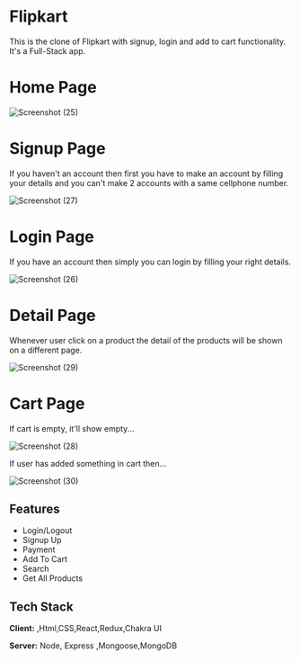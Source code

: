 # Flipkart
This is the clone of Flipkart with signup, login and add to cart functionality. It's a Full-Stack app.

# Home Page

![Screenshot (25)](https://user-images.githubusercontent.com/107405196/204780768-0d92b634-45c7-4a0b-aaf6-ac6d908cb3db.png)

# Signup Page 
If you haven't an account then first you have to make an account by filling your details and you can't make 2 accounts with a same cellphone number.

![Screenshot (27)](https://user-images.githubusercontent.com/107405196/204782359-7f8dcaba-5ea2-4150-8c74-4ef6078a4620.png)


# Login Page
If you have an account then simply you can login by filling your right details.

![Screenshot (26)](https://user-images.githubusercontent.com/107405196/204782455-4e7210c4-0495-40b2-b194-887b14132978.png)


# Detail Page
Whenever user click on a product the detail of the products will be shown on a different page.

![Screenshot (29)](https://user-images.githubusercontent.com/107405196/204782597-d8af5214-8643-4c2e-b0a3-eb6a6592f1cd.png)


# Cart Page
If cart is empty, it'll show empty...

![Screenshot (28)](https://user-images.githubusercontent.com/107405196/204782643-1a8c07e3-7bde-4c83-bc7e-f068bffafbd3.png)


If user has added something in cart then...

![Screenshot (30)](https://user-images.githubusercontent.com/107405196/204783410-fe871302-98ac-47bb-bcdf-05d436f57651.png)


## Features

- Login/Logout
- Signup Up
- Payment
- Add To Cart
- Search
- Get All Products






## Tech Stack

**Client:** ,Html,CSS,React,Redux,Chakra UI

**Server:** Node, Express ,Mongoose,MongoDB
